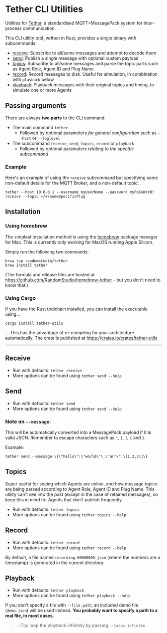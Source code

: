 # Tether CLI Utilities

Utilities for [Tether](https://github.com/RandomStudio/tether), a standardised MQTT+MessagePack system for inter-process communication.

This CLI utility tool, written in Rust, provides a single binary with subcommands:

- [receive](#receive): Subscribe to all/some messages and attempt to decode them
- [send](#send): Publish a single message with optional custom payload
- [topics](#topics): Subscribe to all/some messages and parse the topic parts such as Agent Role, Agent ID and Plug Name
- [record](#record): Record messages to disk. Useful for simulation, in combination with `playback` below
- [playback](#playback): Playback messages with their original topics and timing, to simulate one or more Agents

## Passing arguments

There are always **two parts** to the CLI command

- The main command `tether`
  - Followed by optional parameters _for general configuration_ such as `--host` or `--loglevel`
- The subcommand `receive`, `send`, `topics`, `record` or `playback`
  - Followed by optional paramaters _relating to the specific subcommand_

### Example

Here's an example of using the `receive` subcommand but specifying some non-default details for the MQTT Broker, and a non-default topic:

```
tether --host 10.0.0.1 --username myUserName --password myPaSsWorD! receive --topic +/+/someSpecificPlug
```

## Installation

### Using homebrew

The simplest installation method is using the [homebrew](https://brew.sh/) package manager for Mac. This is currently only working for MacOS running Apple Silicon.

Simply run the following two commands:

```
brew tap randomstudio/tether
brew install tether
```

(The formula and release files are hosted at https://github.com/RandomStudio/homebrew-tether - but you don't need to know that.)

### Using Cargo

If you have the Rust toolchain installed, you can install the executable using...

```
cargo install tether-utils
```

... This has the advantage of re-compiling for your architecture automatically. The crate is published at https://crates.io/crates/tether-utils

---

## Receive

- Run with defaults: `tether receive`
- More options can be found using `tether send --help`

## Send

- Run with defaults: `tether send`
- More options can be found using `tether send --help`

### Note on `--message`:

This will be automatically converted into a MessagePack payload if it is valid JSON. Remember to escape characters such as `"`, `[`, `]`, `{` and `}`.

Example:

```
tether send --message \{\"hello\":\"world\"\,\"arr\":\[1,2,3\]\}
```

## Topics

Super useful for seeing which Agents are online, and how message topics are being parsed according to Agent Role, Agent ID and Plug Name. This utility can't see into the past (except in the case of retained messages), so keep this in mind for Agents that don't publish frequently.

- Run with defaults: `tether topics`
- More options can be found using `tether topics --help`

## Record

- Run with defaults: `tether record`
- More options can be found using `tether record --help`

By default, a file named `recording-00000000.json` (where the numbers are a timestamp) is generated in the current directory.

## Playback

- Run with defaults: `tether playback`
- More options can be found using `tether playback --help`

If you don't specify a file with `--file.path`, an included demo file (`demo.json`) will be used instead. **You probably want to specify a path to a real file, in most cases.**

> 💡Tip: loop the playback infinitely by passing `--loops.infinite`
